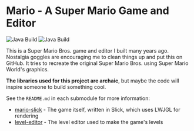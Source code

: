 # Mario - A Super Mario Game and Editor
![Java Build](https://github.com/bobbylight/mario/actions/workflows/gradle.yml/badge.svg)
![Java Build](https://github.com/bobbylight/mario/actions/workflows/codeql-analysis.yml/badge.svg)

This is a Super Mario Bros. game and editor I built many years ago.  Nostalgia
goggles are encouraging me to clean things up and put this on GitHub. It tries to
recreate the original Super Mario Bros. using Super Mario World's graphics.

**The libraries used for this project are archaic**, but maybe the code will inspire
someone to build something cool.

See the `README.md` in each submodule for more information:

* [mario-slick](mario-slick/README.md) - The game itself, written in Slick, which 
  uses LWJGL for rendering
* [level-editor](level-editor/README.md) - The level editor used to make the game's
  levels
